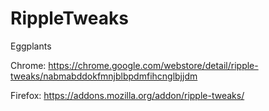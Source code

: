 # RippleTweaks
Eggplants

Chrome: https://chrome.google.com/webstore/detail/ripple-tweaks/nabmabddokfmnjblbpdmfihcnglbjjdm

Firefox: https://addons.mozilla.org/addon/ripple-tweaks/
